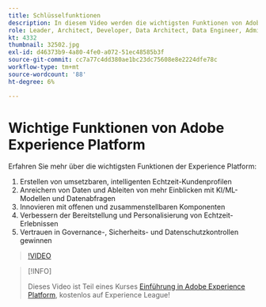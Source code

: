 ```yaml
---
title: Schlüsselfunktionen
description: In diesem Video werden die wichtigsten Funktionen von Adobe Experience Platform vorgestellt.
role: Leader, Architect, Developer, Data Architect, Data Engineer, Admin, User
kt: 4332
thumbnail: 32502.jpg
exl-id: d46373b9-4a80-4fe0-a072-51ec48585b3f
source-git-commit: cc7a77c4dd380ae1bc23dc75608e8e2224dfe78c
workflow-type: tm+mt
source-wordcount: '88'
ht-degree: 6%

---
```


# Wichtige Funktionen von Adobe Experience Platform

Erfahren Sie mehr über die wichtigsten Funktionen der Experience Platform:

1. Erstellen von umsetzbaren, intelligenten Echtzeit-Kundenprofilen
1. Anreichern von Daten und Ableiten von mehr Einblicken mit KI/ML-Modellen und Datenabfragen
1. Innovieren mit offenen und zusammenstellbaren Komponenten
1. Verbessern der Bereitstellung und Personalisierung von Echtzeit-Erlebnissen
1. Vertrauen in Governance-, Sicherheits- und Datenschutzkontrollen gewinnen

>[!VIDEO](https://video.tv.adobe.com/v/32502?quality=12&learn=on)

>[!INFO]
>
> Dieses Video ist Teil eines Kurses [Einführung in Adobe Experience Platform](https://experienceleague.adobe.com/?recommended=ExperiencePlatform-U-1-2020.1), kostenlos auf Experience League!

